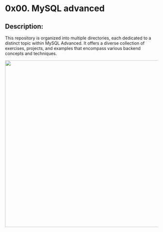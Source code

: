 # 0x00. MySQL advanced  

## Description:

This repository is organized into multiple directories, each dedicated to a distinct topic within MySQL Advanced.
It offers a diverse collection of exercises, projects, and examples that encompass various backend concepts and techniques.

<p align="center"> <img src="https://bs-uploads.toptal.io/blackfish-uploads/components/blog_post_page/4084683/cover_image/retina_1708x683/0712-Bad_Practices_in_Database_Design_-_Are_You_Making_These_Mistakes_Dan_Newsletter-30b324c99280d4238b6e08c901379ec7.png" width="550" higth="550">
